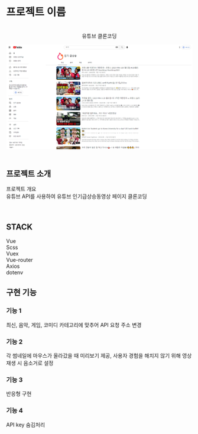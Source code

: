 

# 프로젝트 이름

<p align="center">
  <br>
  유튜브 클론코딩

![Broadcast Thumbnail](./public/youtube.png)  
  <br>
</p>


## 프로젝트 소개

<p align="justify">
프로젝트 개요
<br>
유튜브 API를 사용하여 유튜브 인기급상승동영상 페이지 클론코딩
</p>

<br>

## STACK

Vue
<br>
Scss
<br>
Vuex
<br>
Vue-router
<br>
Axios
<br>
dotenv

## 구현 기능

### 기능 1
최신, 음악, 게임, 코미디 카테고리에 맞추어 API 요청 주소 변경
### 기능 2
각 썸네일에 마우스가 올라갔을 때 미리보기 제공, 사용자 경험을 해치지 않기 위해 영상 재생 시 음소거로 설정 
### 기능 3
반응형 구현
### 기능 4
API key 숨김처리

<p align="justify">

</p>

<br>

